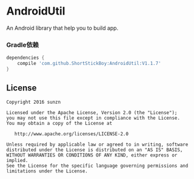 # AndroidUtil
An Android library that help you to build app.

### Gradle依赖

```groovy
dependencies {
    compile 'com.github.ShortStickBoy:AndroidUtil:V1.1.7'
}
```

## License

    Copyright 2016 sunzn

    Licensed under the Apache License, Version 2.0 (the "License");
    you may not use this file except in compliance with the License.
    You may obtain a copy of the License at

       http://www.apache.org/licenses/LICENSE-2.0

    Unless required by applicable law or agreed to in writing, software
    distributed under the License is distributed on an "AS IS" BASIS,
    WITHOUT WARRANTIES OR CONDITIONS OF ANY KIND, either express or implied.
    See the License for the specific language governing permissions and
    limitations under the License.

